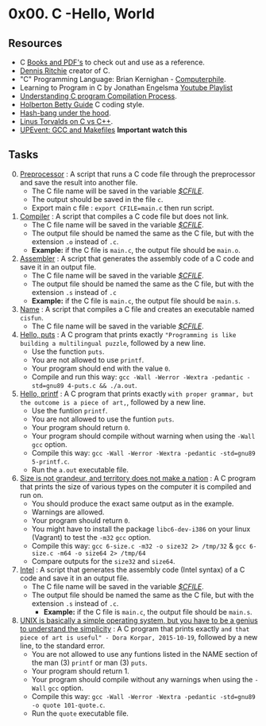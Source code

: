 # 0x00. C -Hello, World

## Resources

- C [Books and PDF's](../references) to check out and use as a reference.
- [Dennis Ritchie](https://en.wikipedia.org/wiki/Dennis_Ritchie) creator of C.
- "C" Programming Language: Brian Kernighan - [Computerphile](https://www.youtube.com/watch?v=de2Hsvxaf8M).
- Learning to Program in C by Jonathan Engelsma [Youtube Playlist](https://youtube.com/playlist?list=PLIsXzR_wZY-yQMHOK7D3Dls4VoTGuRovd)
- [Understanding C program Compilation Process](https://www.youtube.com/watch?v=VDslRumKvRA).
- [Holberton Betty Guide](https://github.com/holbertonschool/Betty/wiki) C coding style.
- [Hash-bang under the hood](https://twitter.com/unix_byte/status/1024147947393495040?s=21).
- [Linus Torvalds on C vs C++](http://harmful.cat-v.org/software/c++/linus).
- [UPEvent: GCC and Makefiles](https://youtu.be/OnEF1MexJlI) **Important watch this**

## Tasks

0. [Preprocessor](./0-preprocessor) : A script that runs a C code file through the preprocessor and save the result into another file.
   - The C file name will be saved in the variable *[$CFILE](./main.c)*.
   - The output should be saved in the file `c`.
   - Export main c file : `export CFILE=main.c` then run script.
1. [Compiler](./1-compiler) : A script that compiles a C code file but does not link.
   - The C file name will be saved in the variable *[$CFILE](./main.c)*.
   - The output file should be named the same as the C file, but with the extension `.o` instead of `.c`.
    - **Example:** if the C file is `main.c`, the output file should be `main.o`.
2. [Assembler](./2-assembler) : A script that generates the assembly code of a C code and save it in an output file.
   - The C file name will be saved in the variable *[$CFILE](./main.c)*.
   - The output file should be named the same as the C file, but with the extension `.s` instead of `.c`
    - **Example:** if the C file is `main.c`, the output file should be `main.s`.
3. [Name](./3-name) : A script that compiles a C file and creates an executable named `cisfun`.
   - The C file name will be saved in the variable *[$CFILE](./main.c)*.
4. [Hello, puts](./4-puts.c) : A C program that prints exactly `"Programming is like building a multilingual puzzle`, followed by a new line.
    - Use the function `puts`.
    - You are not allowed to use `printf`.
    - Your program should end with the value `0`.
	- Compile and run this way: `gcc -Wall -Werror -Wextra -pedantic -std=gnu89 4-puts.c && ./a.out`.
5. [Hello, printf](./5-printf.c) : A C program that prints exactly `with proper grammar, but the outcome is a piece of art,`, followed by a new line.
	- Use the funtion `printf`.
	- You are not allowed to use the funtion `puts`.
	- Your program should return `0`.
	- Your program should compile without warning when using the `-Wall` `gcc` option.
	- Compile this way: `gcc -Wall -Werror -Wextra -pedantic -std=gnu89 5-printf.c`.
	- Run the `a.out` executable file.
6. [Size is not grandeur, and territory does not make a nation](./6-size.c) : A C program that prints the size of various types on the computer it is compiled and run on.
	- You should produce the exact same output as in the example.
	- Warnings are allowed.
	- Your program should return `0`.
	- You might have to install the package `libc6-dev-i386` on your linux (Vagrant) to test the `-m32` `gcc` option.
	- Compile this way: `gcc 6-size.c -m32 -o size32 2> /tmp/32` & `gcc 6-size.c -m64 -o size64 2> /tmp/64`
	- Compare outputs for the `size32` and `size64`.
7. [Intel](./100-intel) : A script that generates the assembly code (Intel syntax) of a C code and save it in an output file.
	- The C file name will be saved in the variable *[$CFILE](./main.c)*.
	- The output file should be named the same as the C file, but with the extension `.s` instead of `.c`.
		- **Example:** if the C file is `main.c`, the output file should be `main.s`.
8. [UNIX is basically a simple operating system, but you have to be a genius to understand the simplicity](./101-quote.c) : A C program that prints exactly `and that piece of art is useful" - Dora Korpar, 2015-10-19`, followed by a new line, to the standard error.
	- You are not allowed to use any funtions listed in the NAME section of the man (3) `printf` or man (3) `puts`.
	- Your program should return 1.
	- Your program should compile without any warnings when using the `-Wall` `gcc` option.
	- Compile this way: `gcc -Wall -Werror -Wextra -pedantic -std=gnu89 -o quote 101-quote.c`.
	- Run the `quote` executable file.
